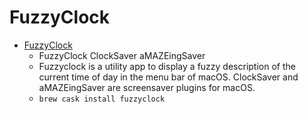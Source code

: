 # FuzzyClock
- [FuzzyClock](https://mschmidt.me/macos.html)
  -  FuzzyClock ClockSaver aMAZEingSaver
  - Fuzzyclock is a utility app to display a fuzzy description of the current time of day in the menu bar of macOS. ClockSaver and aMAZEingSaver are screensaver plugins for macOS.
  - `brew cask install fuzzyclock`

